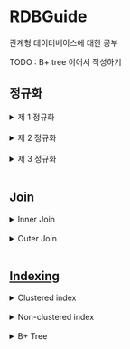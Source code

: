 # RDBGuide
관계형 데이터베이스에 대한 공부

TODO : B+ tree 이어서 작성하기
## 정규화
  <details>
  <summary>
  제 1 정규화
  </summary>
  <br>

  * Atomic columns 
  * 한개의 컬럼에 1개의 값만 들어가야 한다.
  * 컬럼을 더 만들어 넣는다.
  </details>
  <br>

  <details>
  <summary>
  제 2 정규화
  </summary>
  <br>

  * No partial dependencies
  * 부분 종속성이 없어야 한다.
  * 테이블의 특정 부분들이 집합이 되어 PK에 의존하면 안된다.
  * 집합을 따로 테이블을 만들어 넣는다.
  </details>
  <br>

  <details>
  <summary>
  제 3 정규화
  </summary>
  <br>
  
  * No transitive dependencies
  * 이행 종속성이 없어야 한다.
  * 테이블의 특정 부분들이 내부 컬럼값에 의존하면 안된다.
  * 의존 부분들을 따로 테이블을 만들어 넣는다.
  </details>
  <br>

## Join
  <details>
  <summary>
  Inner Join
  </summary>
  <br>

  * 내부 조인은 조인되는 컬럼의 짝이 없을 경우 제외된다.
  * 소개팅과도 같다. 짝이 없으면? 나가리... 나는 인싸 조인이라고 부른다.
  * ![](img/inner_join.PNG)
  * SELECT * FROM table_a JOIN table_b ON a.id = b.a_id;
  </details>
  <br>

  <details>
  <summary>
  Outer Join
  </summary>
  <br>
  
  * 외부 조인은 조인되는 컬럼의 짝이 없어도 모두 포함된다.
  * Join 되는 컬럼이 겹치지 않는다면 null 로 들어간다.   
    ![](img/outer_join.PNG)   
  * SELECT * FROM table_a LEFT OUTER JOIN table_b ON a.id = b.a_id   
    UNION   
    SELECT * FROM table_a RIGHT OUTER JOIN table_b ON a.id = b.a_id;
  </details>
  <br>
    
## [Indexing](https://www.youtube.com/watch?v=HubezKbFL7E)
  <details>
  <summary>
  Clustered index
  </summary>
  <br>

  테이블이 생성될 때 pk 를 기준으로 나열된 Balanced+ Tree 가 생깁니다.   
  이 B+ Tree 를 사용하는 index 가 Clustered index 이라고 합니다.   

  ![](img/clustered_index.PNG)   

  여기에서 leaf node 들은 모두 data Rows 라고 나오는데 이는 Data 의 정보를 I/O 할 위치정보를 담고 있습니다.   

  ![](img/clustered_index2.PNG)   

  다음은 WHERE id = 1120 가 Clustered index B+ tree 를 타는 과정입니다.   

  </details>
  <br>  

  <details>
  <summary>
  Non-clustered index
  </summary>
  <br>
  
  PK 가 아닌 다른 컬럼에 인덱싱을 하신다면 이는 모두 Non-clustered index 에 해당됩니다.      
  이 인덱스의 동작 원리는 B+ tree 이며 해당 인덱스의 값을 바탕으로 정렬됩니다.   

  ![](img/non_clustered_index.png)   

  Row Locators 이라고 나온 값들은 실제 데이터의 PK 값을 저장하고 있습니다.   
  그래서 Non-clustered index 를 통과하고 그 이후에 Clustered index 를 통과하게 됩니다.   
  </details>
  <br>

  <details>
  <summary>
  B+ Tree
  </summary>
  <br>

  B+ Tree 는 leaf node 들이 doubly linked list 의 형태가 되어 있는 경우입니다.   
  </details>
  <br>
